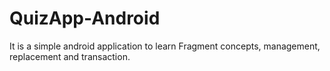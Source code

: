 # QuizApp-Android
It is a simple android application to learn Fragment concepts, management, replacement and transaction.  
